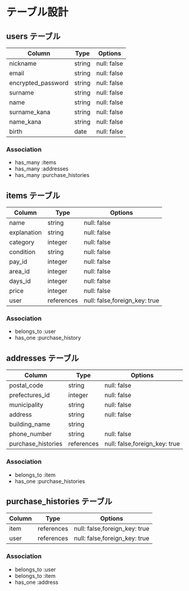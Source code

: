# テーブル設計

## users テーブル

| Column                 | Type    | Options     |
| ---------------------- | ------- | ----------- |
| nickname               | string  | null: false |
| email                  | string  | null: false |
| encrypted_password     | string  | null: false |
| surname                | string  | null: false |
| name                   | string  | null: false |
| surname_kana           | string  | null: false |
| name_kana              | string  | null: false |
| birth                  | date    | null: false |

### Association

- has_many :items
- has_many :addresses
- has_many :purchase_histories

## items テーブル

| Column        | Type       | Options                       |
| ------------- | ---------- | ----------------------------- |
| name          | string     | null: false                   |
| explanation   | string     | null: false                   |
| category      | integer    | null: false                   |
| condition     | string     | null: false                   |
| pay_id        | integer    | null: false                   |
| area_id       | integer    | null: false                   |
| days_id       | integer    | null: false                   |
| price         | integer    | null: false                   |
| user          | references | null: false,foreign_key: true |

### Association
- belongs_to :user
- has_one :purchase_history

## addresses テーブル

| Column             | Type       | Options                        |
| ------------------ | ---------- | ------------------------------ |
| postal_code        | string     | null: false                    |
| prefectures_id     | integer    | null: false                    |
| municipality       | string     | null: false                    |
| address            | string     | null: false                    |
| building_name      | string     |                                |
| phone_number       | string     | null: false                    |
| purchase_histories | references | null: false,foreign_key: true |

### Association
- belongs_to :item
- has_one :purchase_histories

## purchase_histories テーブル

| Column | Type       | Options                       |
| ------ | ---------- | ----------------------------- |
| item   | references | null: false,foreign_key: true |
| user   | references | null: false,foreign_key: true |

### Association
- belongs_to :user
- belongs_to :item
- has_one :address